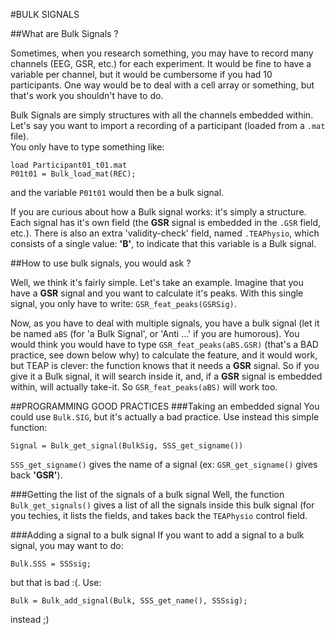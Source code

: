 #BULK SIGNALS

##What are Bulk Signals ?

Sometimes, when you research something, you may have to record many channels 
(EEG, GSR, etc.) for each experiment. It would be fine to have a variable per 
channel, but it would be cumbersome if you had 10 participants. One way would be 
to deal with a cell array or something, but that's work you shouldn't have to 
do.

Bulk Signals are simply structures with all the channels embedded within. Let's 
say you want to import a recording of a participant (loaded from a `.mat` file).  
You only have to type something like:

    load Participant01_t01.mat
    P01t01 = Bulk_load_mat(REC);

and the variable `P01t01` would then be a bulk signal.

If you are curious about how a Bulk signal works: it's simply a structure. Each 
signal has it's own field (the **GSR** signal is embedded in the `.GSR` field, 
etc.).  There is also an extra 'validity-check' field, named `.TEAPhysio`, which 
consists of a single value: **'B'**, to indicate that this variable is a Bulk 
signal.

##How to use bulk signals, you would ask ?

Well, we think it's fairly simple. Let's take an example. Imagine that you have 
a **GSR** signal and you want to calculate it's peaks. With this single signal, 
you only have to write: `GSR_feat_peaks(GSRSig)`.

Now, as you have to deal with multiple signals, you have a bulk signal (let it 
be named `aBS` (for 'a Bulk Signal', or 'Anti …' if you are humorous). You would 
think you would have to type `GSR_feat_peaks(aBS.GSR)` (that's a BAD practice, 
see down below why) to calculate the feature, and it would work, but TEAP is 
clever: the function knows that it needs a **GSR** signal. So if you give it a 
Bulk signal, it will search inside it, and, if a **GSR** signal is embedded 
within, will actually take-it. So `GSR_feat_peaks(aBS)` will work too.





##PROGRAMMING GOOD PRACTICES
###Taking an embedded signal
You could use `Bulk.SIG`, but it's actually a bad practice. Use instead this 
simple function:

    Signal = Bulk_get_signal(BulkSig, SSS_get_signame())

`SSS_get_signame()` gives the name of a signal (ex: `GSR_get_signame()` gives 
back **'GSR'**).

###Getting the list of the signals of a bulk signal
Well, the function `Bulk_get_signals()` gives a list of all the signals inside 
this bulk signal (for you techies, it lists the fields, and takes back the 
`TEAPhysio` control field.

###Adding a signal to a bulk signal
If you want to add a signal to a bulk signal, you may want to do:

    Bulk.SSS = SSSsig;

but that is bad :(. Use:

    Bulk = Bulk_add_signal(Bulk, SSS_get_name(), SSSsig);

instead ;)



